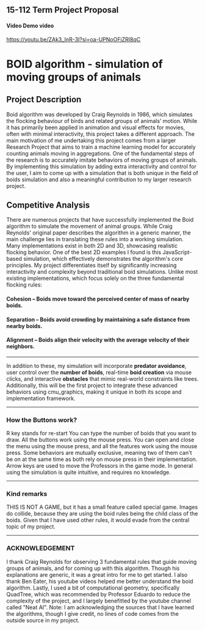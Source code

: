 ## 15-112 Term Project Proposal 
#### Video Demo video 
https://youtu.be/ZAk3_InR-3I?si=oa-UPNoOFjZRI8qC 
# BOID algorithm - simulation of moving groups of animals
## Project Description
Boid algorithm was developed by Craig Reynolds in 1986, which simulates the flocking behaviour of birds and related groups of animals’ motion. While it has primarily been applied in animation and visual effects for movies, often with minimal interactivity, this project takes a different approach. The main motivation of me undertaking this project comes from a larger Research Project that aims to train a machine learning model for accurately counting animals moving in aggregations. One of the fundamental steps of the research is to accurately imitate behaviors of moving groups of animals. By implementing this simulation by adding extra interactivity and control for the user, I aim to come up with a simulation that is both unique in the field of boids simulation and also a meaningful contribution to my larger research project. 

## Competitive Analysis
There are numerous projects that have successfully implemented the Boid algorithm to simulate the movement of animal groups. While Craig Reynolds' original paper describes the algorithm in a generic manner, the main challenge lies in translating these rules into a working simulation. Many implementations exist in both 2D and 3D, showcasing realistic flocking behavior. One of the best 2D examples I found is this JavaScript-based simulation, which effectively demonstrates the algorithm's core principles.
My project differentiates itself by significantly increasing interactivity and complexity beyond traditional boid simulations. Unlike most existing implementations, which focus solely on the three fundamental flocking rules:
#### **Cohesion** – Boids move toward the perceived center of mass of nearby boids.
#### **Separation** – Boids avoid crowding by maintaining a safe distance from nearby boids.
#### **Alignment** – Boids align their velocity with the average velocity of their neighbors.
***
In addition to these, my simulation will incorporate **predator avoidance**, user control over the **number of boids**, real-time **boid creation** via mouse clicks, and interactive **obstacles** that mimic real-world constraints like trees. Additionally, this will be the first project to integrate these advanced behaviors using cmu_graphics, making it unique in both its scope and implementation framework.

***
### How the Buttons work?
R key stands for re-start 
You can type the number of boids that you want to draw.
All the buttons work using the mouse press.
You can open and close the menu using the mouse press, and all the 
features work using the mouse press. Some behaviors are mutually exclusive, 
meaning two of them can't be on at the same time as both rely on mouse press in their implementation. 
Arrow keys are used to move the Professors in the game mode. In general using the simulation is quite intuitive, and requires no knowledge. 

***
### Kind remarks
THIS IS NOT A GAME, but it has a small feature called special game. 
Images do collide, because they are using the boid rules being the child 
class of the boids. Given that I have used other rules, it would evade from the 
central topic of my project. 

***
### ACKNOWLEDGEMENT
I thank Craig Reynolds for observing 3 fundamental rules that guide moving groups of animals, and for coming up with this algorithm. Though his explanations are generic, it was a great intro for me to get started. I also thank Ben Eater, his youtube videos helped me better understand the boid algorithm. Lastly, I used a bit of computational geometry, specifically QuadTree, which was recommended by Professor Eduardo to reduce the complexity of the project, and I largely benefitted by the youtube channel called "Neat AI". 
Note: I am acknowledging the sources that I have learned the algorithms, though I give credit, no lines of code comes from the outside source in my project. 
